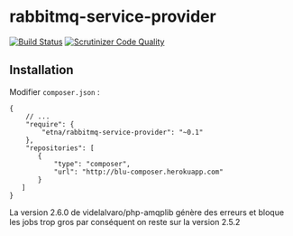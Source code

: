 rabbitmq-service-provider
=========================

[![Build Status](http://drone.etna-alternance.net/api/badge/github.com/etna-alternance/composer-rabbitmq-service-provider/status.svg?branch=master)](http://drone.etna-alternance.net/github.com/etna-alternance/composer-rabbitmq-service-provider)
[![Scrutinizer Code Quality](https://scrutinizer-ci.com/g/etna-alternance/composer-rabbitmq-service-provider/badges/quality-score.png?b=master)](https://scrutinizer-ci.com/g/etna-alternance/composer-rabbitmq-service-provider/?branch=master)

Installation
------------

Modifier `composer.json` :

```
{
    // ...
    "require": {
        "etna/rabbitmq-service-provider": "~0.1"
    },
    "repositories": [
       {
           "type": "composer",
           "url": "http://blu-composer.herokuapp.com"
       }
   ]
}
```
La version 2.6.0 de videlalvaro/php-amqplib génère des erreurs et bloque les jobs trop gros par conséquent on reste sur la version 2.5.2
